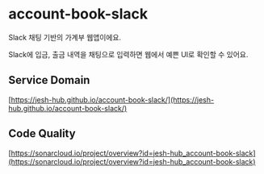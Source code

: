 # account-book-slack
Slack 채팅 기반의 가계부 웹앱이에요.

Slack에 입금, 출금 내역을 채팅으로 입력하면 웹에서 예쁜 UI로 확인할 수 있어요.


## Service Domain

[https://jesh-hub.github.io/account-book-slack/](https://jesh-hub.github.io/account-book-slack/)

## Code Quality

[https://sonarcloud.io/project/overview?id=jesh-hub_account-book-slack](https://sonarcloud.io/project/overview?id=jesh-hub_account-book-slack)
